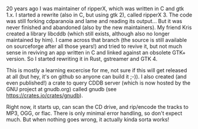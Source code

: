20 years ago I was maintainer of ripperX, which was written in C and gtk 1.x. I started a rewrite (also in C, but using gtk 2), called ripperX 3. The code was still forking cdparanoia and lame and reading its output... But it was never finished and abandoned (also by the new maintainers). My friend Kris created a library libcddb (which still exists, although also no longer maintained by him). I came across that branch (the source is still available on sourceforge after all those years!) and tried to revive it, but not much sense in reviving an app written in C and linked against an obsolete GTK+ version. So I started rewriting it in Rust, gstreamer and GTK 4. 

This is mostly a learning excercise for me, not sure if this will get released at all (but hey, it's on github so anyone can build it ;-)). I also created (and even published!) a crate to query CDDB server (which is now hosted by the GNU project at gnudb.org) called gnudb (see https://crates.io/crates/gnudb).

Right now, it starts up, can scan the CD drive, and rip/encode the tracks to MP3, OGG, or flac. There is only minimal error handling, so don't expect much. But when nothing goes wrong, it actually kinda sorta works!